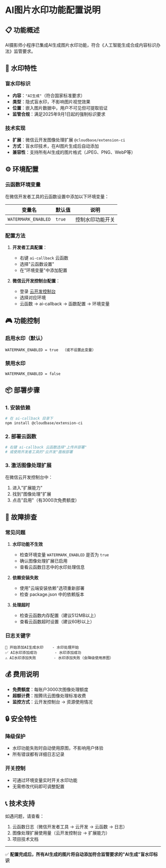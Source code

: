 # AI图片水印功能配置说明

## 📋 功能概述

AI摄影师小程序已集成AI生成图片水印功能，符合《人工智能生成合成内容标识办法》监管要求。

## 🎯 水印特性

### 盲水印标识
- **内容**：`"AI生成"`（符合国家标准要求）
- **类型**：隐式盲水印，不影响图片视觉效果
- **位置**：嵌入图片数据中，用户不可见但可提取验证
- **监管合规**：满足2025年9月1日起的强制标识要求

### 技术实现
- **扩展**：微信云开发图像处理扩展 `@cloudbase/extension-ci`
- **方式**：盲水印技术，在AI图片生成后自动添加
- **兼容性**：支持所有AI生成的图片格式（JPEG、PNG、WebP等）

## ⚙️ 环境配置

### 云函数环境变量

在微信开发者工具的云函数设置中添加以下环境变量：

| 变量名 | 默认值 | 说明 |
|--------|--------|------|
| `WATERMARK_ENABLED` | `true` | 控制水印功能开关 |

### 配置方法

1. **开发者工具配置**：
   - 右键 `ai-callback` 云函数
   - 选择"云函数设置"
   - 在"环境变量"中添加配置

2. **微信云开发控制台配置**：
   - 登录 [云开发控制台](https://console.cloud.tencent.com/tcb)
   - 选择对应环境
   - 云函数 → ai-callback → 函数配置 → 环境变量

## 🎮 功能控制

### 启用水印（默认）
```
WATERMARK_ENABLED = true  （或不设置此变量）
```

### 禁用水印
```
WATERMARK_ENABLED = false
```

## 📦 部署步骤

### 1. 安装依赖
```bash
# 在 ai-callback 目录下
npm install @cloudbase/extension-ci
```

### 2. 部署云函数
```bash
# 右键 ai-callback 云函数选择"上传并部署"
# 或使用开发者工具的"云开发"面板部署
```

### 3. 激活图像处理扩展

在微信云开发控制台中：
1. 进入"扩展能力"
2. 找到"图像处理"扩展
3. 点击"启用"（有3000次免费额度）

## 🔧 故障排查

### 常见问题

1. **水印功能不生效**
   - 检查环境变量 `WATERMARK_ENABLED` 是否为 `true`
   - 确认图像处理扩展已启用
   - 查看云函数日志中的水印处理信息

2. **依赖安装失败**
   - 使用"云端安装依赖"选项重新部署
   - 检查 package.json 中的依赖版本

3. **处理超时**
   - 检查云函数内存配置（建议512MB以上）
   - 查看云函数超时设置（建议60秒以上）

### 日志关键字
```
🎨 开始添加AI生成水印    - 水印处理开始
✅ AI水印添加成功        - 水印添加成功
⚠️ AI水印添加失败        - 水印添加失败（会降级使用原图）
```

## 💰 费用说明

- **免费额度**：每账户3000次图像处理额度
- **超额计费**：按腾讯云图像处理标准收费
- **监控方式**：云开发控制台 → 资源使用情况

## 🔒 安全特性

### 降级保护
- 水印功能失败时自动使用原图，不影响用户体验
- 所有错误都有详细日志记录

### 开关控制
- 可通过环境变量实时开关水印功能
- 无需修改代码即可调整配置

## 📞 技术支持

如遇问题，请查看：
1. 云函数日志（微信开发者工具 → 云开发 → 云函数 → 日志）
2. 图像处理扩展使用量（云开发控制台 → 扩展能力）
3. 项目技术文档

---

✅ **配置完成后，所有AI生成的图片将自动添加符合监管要求的"AI生成"盲水印标识**